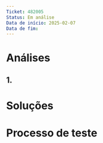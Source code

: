 ```yaml
---
Ticket: 482005
Status: Em análise
Data de início: 2025-02-07
Data de fim:
---
```


# Análises
## 1.


# Soluções



# Processo de teste